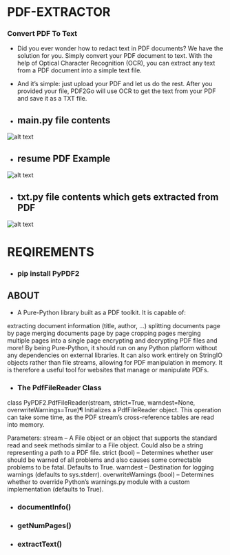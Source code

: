 # PDF-EXTRACTOR

### Convert PDF To Text

- Did you ever wonder how to redact text in PDF documents? We have the solution for you. Simply convert your PDF document to text. With the help of Optical Character Recognition (OCR), you can extract any text from a PDF document into a simple text file.

- And it’s simple: just upload your PDF and let us do the rest. After you provided your file, PDF2Go will use OCR to get the text from your PDF and save it as a TXT file.

- ## main.py file contents

![alt text](https://github.com/MohitKumarMandhre/PDF-EXTRACTOR/blob/master/c-main.PNG)


- ## resume PDF Example

![alt text](https://github.com/MohitKumarMandhre/PDF-EXTRACTOR/blob/master/c-cv.PNG)


- ## txt.py file contents which gets extracted from PDF

![alt text](https://github.com/MohitKumarMandhre/PDF-EXTRACTOR/blob/master/c-txt.PNG)

# REQIREMENTS 

- ### pip install PyPDF2

## ABOUT 

- A Pure-Python library built as a PDF toolkit. It is capable of:

extracting document information (title, author, …)
splitting documents page by page
merging documents page by page
cropping pages
merging multiple pages into a single page
encrypting and decrypting PDF files
and more!
By being Pure-Python, it should run on any Python platform without any dependencies on external libraries. It can also work entirely on StringIO objects rather than file streams, allowing for PDF manipulation in memory. It is therefore a useful tool for websites that manage or manipulate PDFs.

- ### The PdfFileReader Class
class PyPDF2.PdfFileReader(stream, strict=True, warndest=None, overwriteWarnings=True)¶
Initializes a PdfFileReader object. This operation can take some time, as the PDF stream’s cross-reference tables are read into memory.

Parameters:	
stream – A File object or an object that supports the standard read and seek methods similar to a File object. Could also be a string representing a path to a PDF file.
strict (bool) – Determines whether user should be warned of all problems and also causes some correctable problems to be fatal. Defaults to True.
warndest – Destination for logging warnings (defaults to sys.stderr).
overwriteWarnings (bool) – Determines whether to override Python’s warnings.py module with a custom implementation (defaults to True).

- ### documentInfo()
- ### getNumPages()
- ### extractText()
